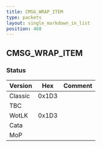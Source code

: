 ```yaml
---
title: CMSG_WRAP_ITEM
type: packets
layout: single_markdown_in_list
position: 468
---
```


## CMSG_WRAP_ITEM

### Status

Version    | Hex        | Comment
---------- | ---------- | ---------- 
Classic    | 0x1D3      | 
TBC        |            | 
WotLK      | 0x1D3      | 
Cata       |            | 
MoP        |            | 